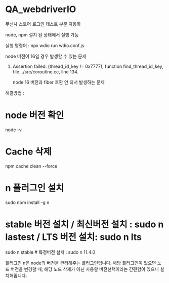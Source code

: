 # QA_webdriverIO
무신사 스토어 로그인 테스트 부분 자동화


node, npm 설치 된 상태에서 실행 가능


실행 명령어 : npx wdio run wdio.conf.js







node 버전이 16일 경우 발생할 수 있는 문제 
1. Assertion failed: (thread_id_key != 0x7777), function find_thread_id_key, file ../src/coroutine.cc, line 134.
  
   node 16 버전과 fiber 호환 안 되서 발생하는 문제

해결방법 : 

# node 버전 확인
node -v

# Cache 삭제
npm cache clean --force

# n 플러그인 설치
sudo npm install -g n

# stable 버전 설치      / 최신버전 설치 : sudo n lastest  / LTS 버전 설치: sudo n lts
sudo n stable          # 특정버전 설치 : sudo n 11.4.0 

플러그인 n은 node의 버전을 관리해주는 플러그인입니다. 해당 플러그인이 있으면 노드 버전을 변경할 때, 해당 노드 삭제가 아닌 사용할 버전선택이라는 간편함이 있으니 설치해줍니다.
